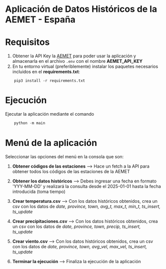 # Aplicación de Datos Históricos de la AEMET - España

# Requisitos
1. Obtener la API Key la [AEMET](https://opendata.aemet.es/centrodedescargas/altaUsuario) para poder usar la aplicación y almacenarla en el archivo ```.env``` con el nombre **AEMET_API_KEY**
2. En tu entorno virtual (preferiblemente) instalar los paquetes necesarios incluidos en el **requirements.txt**:
```
    pip3 install -r requirements.txt
```

# Ejecución
Ejecutar la aplicación mediante el comando 
```python 
    python -m main
```

# Menú de la aplicación
Seleccionar las opciones del menú en la consola que son:

1. **Obtener códigos de las estaciones**
  --> Hace un fetch a la API para obtener todos los códigos de las estaciones de la AEMET

2. **Obtener los datos históricos**
  --> Debes ingresar una fecha en formato 'YYY-MM-DD' y realizará la consulta desde el 2025-01-01 hasta la fecha introducida (toma tiempo)

3. **Crear temperatura.csv**
  --> Con los datos históricos obtenidos, crea un csv con los datos de *date, province, town, avg_t, max_t, min_t, ts_insert, ts_update*

4. **Crear precipitaciones.csv**
  --> Con los datos históricos obtenidos, crea un csv con los datos de *date, province, town, precip, ts_insert, ts_update*

5. **Crear viento.csv**
  --> Con los datos históricos obtenidos, crea un csv con los datos de *date, province, town, avg_vel, max_vel, ts_insert, ts_update*

6. **Terminar la ejecución**
  --> Finaliza la ejecución de la aplicación